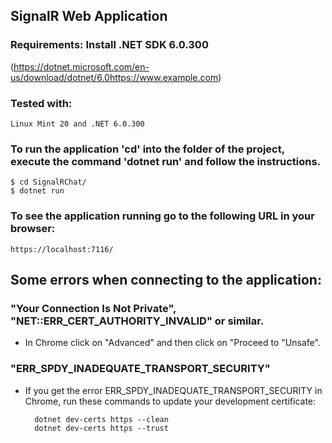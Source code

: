 ## SignalR Web Application
### Requirements: Install .NET SDK 6.0.300
(https://dotnet.microsoft.com/en-us/download/dotnet/6.0https://www.example.com)

### Tested with:
    Linux Mint 20 and .NET 6.0.300


### To run the application 'cd' into the folder of the project, execute the command 'dotnet run' and follow the instructions.

    $ cd SignalRChat/
    $ dotnet run


### To see the application running go to the following URL in your browser:

    https://localhost:7116/

## Some errors when connecting to the application:

### "Your Connection Is Not Private", "NET::ERR_CERT_AUTHORITY_INVALID" or similar.
- In Chrome click on "Advanced" and then click on "Proceed to "Unsafe".

### "ERR_SPDY_INADEQUATE_TRANSPORT_SECURITY"
- If you get the error ERR_SPDY_INADEQUATE_TRANSPORT_SECURITY in Chrome, run these commands to update your development certificate:

        dotnet dev-certs https --clean
        dotnet dev-certs https --trust